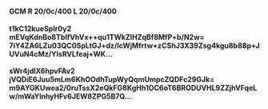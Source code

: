 #### GCM R 20/0c/400 L 20/0c/400
**t1kC12kueSpIr0y2**<br/>**mEVqKdnBo8TblfVhVx++qu1TWkZIHZqBf8MfP+b/N2w=**<br/>**7iY4ZA6LZu03QC0SpLtGJ+dz/lcWjMfrtw+zCShJ3X39Zsg4kgu8b88p+JUVuN4cMz/YlsRVLfeaj+WK...**<br/><br/>
**sWr4jdlX6hpvFAv2**<br/>**jVQDiE6Juu5mLm6KhOOdhTupWyQqmUmpcZQDFc29GJk=**<br/>**m9AYGKUwea2/0ruTssX2eQkFG8KgHh1OC6oT6BRODUVHL9ZZjhVFqeLw/mWaYlnhyHFv6JEW8ZPG5B7Q...**